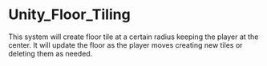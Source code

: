 # Unity_Floor_Tiling

This system will create floor tile at a certain radius keeping the player at the center. It will update the floor as the player moves creating new tiles or deleting them as needed.
 
